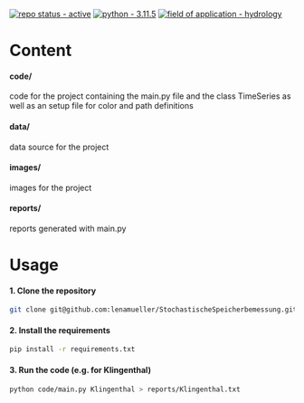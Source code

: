 [![repo status - active](https://img.shields.io/badge/repo_status-active-green)](https://)
[![python - 3.11.5](https://img.shields.io/badge/python-3.11.5-ffe05c?logo=python&logoColor=4685b7)](https://)
[![field of application - hydrology](https://img.shields.io/badge/field_of_application-hydrology-00aaff)](https://)

# Content

#### code/
code for the project containing the main.py file and the class TimeSeries as well as an setup file for color and path definitions
#### data/
data source for the project
####  images/
images for the project
#### reports/
reports generated with main.py

# Usage
#### 1. Clone the repository
```bash
git clone git@github.com:lenamueller/StochastischeSpeicherbemessung.git
```
#### 2. Install the requirements
```bash
pip install -r requirements.txt
```
#### 3. Run the code (e.g. for Klingenthal)
```bash 
python code/main.py Klingenthal > reports/Klingenthal.txt
```
